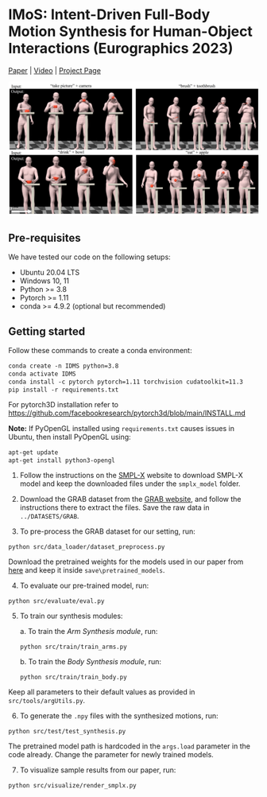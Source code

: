 # IMoS: Intent-Driven Full-Body Motion Synthesis for Human-Object Interactions (Eurographics 2023)

[Paper](https://arxiv.org/pdf/2212.07555.pdf) | 
[Video](https://www.youtube.com/watch?v=3Ngi9k41-7c) | 
[Project Page](https://vcai.mpi-inf.mpg.de/projects/IMoS/)

<img src="teaser.jpg" alt="teaser image" />



## Pre-requisites
We have tested our code on the following setups: 
* Ubuntu 20.04 LTS
* Windows 10, 11
* Python >= 3.8
* Pytorch >= 1.11
* conda >= 4.9.2 (optional but recommended)

## Getting started

Follow these commands to create a conda environment:
```
conda create -n IDMS python=3.8
conda activate IDMS
conda install -c pytorch pytorch=1.11 torchvision cudatoolkit=11.3
pip install -r requirements.txt
```
For pytorch3D installation refer to https://github.com/facebookresearch/pytorch3d/blob/main/INSTALL.md

**Note:** If PyOpenGL installed using `requirements.txt` causes issues in Ubuntu, then install PyOpenGL using:
```
apt-get update
apt-get install python3-opengl
```
1. Follow the instructions on the [SMPL-X](https://smpl-x.is.tue.mpg.de) website to download SMPL-X model and keep the downloaded files under the `smplx_model` folder.

2. Download the GRAB dataset from the [GRAB website](https://grab.is.tue.mpg.de), and follow the instructions there to extract the files.
Save the raw data in `../DATASETS/GRAB`. 

3. To pre-process the GRAB dataset for our setting, run: 
```
python src/data_loader/dataset_preprocess.py
```
Download the pretrained weights for the models used in our paper from [here](https://drive.google.com/drive/folders/119JBZA98BxbRc3hEoA7keI3O685TkZS6?usp=share_link) and keep it inside `save\pretrained_models`.


4. To evaluate our pre-trained model, run:
```
python src/evaluate/eval.py
```
    
5. To train our synthesis modules:

  	a. To train the *Arm Synthesis module*, run:
	```
	python src/train/train_arms.py
	```

	b. To train the *Body Synthesis module*, run:
	```
	python src/train/train_body.py
	```

Keep all parameters to their default values as provided in `src/tools/argUtils.py`.

6. To generate the `.npy` files with the synthesized motions, run:
```
python src/test/test_synthesis.py
```
The pretrained model path is hardcoded in the `args.load` parameter in the code already. Change the parameter for newly trained models.

7. To visualize sample results from our paper, run:
```
python src/visualize/render_smplx.py
```